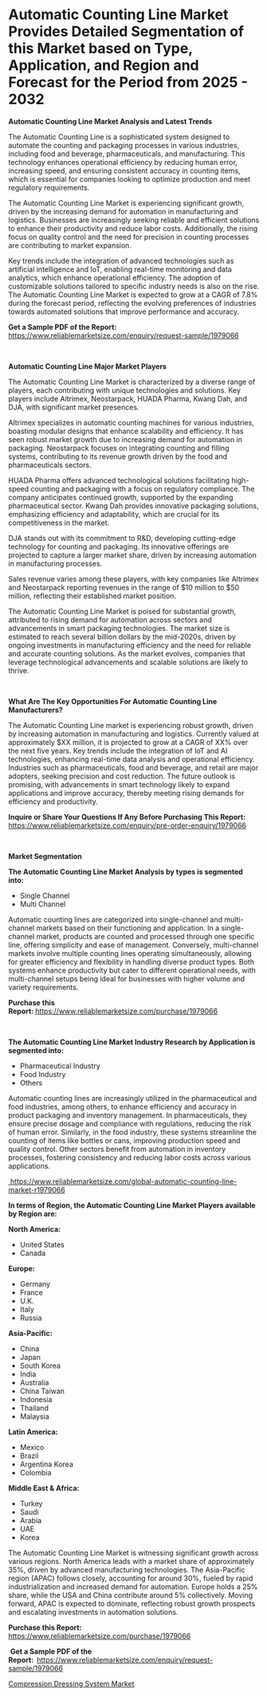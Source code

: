 <p><h1>Automatic Counting Line Market Provides Detailed Segmentation of this Market based on Type, Application, and Region and Forecast for the Period from 2025 - 2032</h1></p><p><strong>Automatic Counting Line Market Analysis and Latest Trends</strong></p>
<p><p>The Automatic Counting Line is a sophisticated system designed to automate the counting and packaging processes in various industries, including food and beverage, pharmaceuticals, and manufacturing. This technology enhances operational efficiency by reducing human error, increasing speed, and ensuring consistent accuracy in counting items, which is essential for companies looking to optimize production and meet regulatory requirements.</p><p>The Automatic Counting Line Market is experiencing significant growth, driven by the increasing demand for automation in manufacturing and logistics. Businesses are increasingly seeking reliable and efficient solutions to enhance their productivity and reduce labor costs. Additionally, the rising focus on quality control and the need for precision in counting processes are contributing to market expansion.</p><p>Key trends include the integration of advanced technologies such as artificial intelligence and IoT, enabling real-time monitoring and data analytics, which enhance operational efficiency. The adoption of customizable solutions tailored to specific industry needs is also on the rise. The Automatic Counting Line Market is expected to grow at a CAGR of 7.8% during the forecast period, reflecting the evolving preferences of industries towards automated solutions that improve performance and accuracy.</p></p>
<p><strong>Get a Sample PDF of the Report:&nbsp;</strong> <a href="https://www.reliablemarketsize.com/enquiry/request-sample/1979066?utm_campaign=2005&utm_medium=2&utm_source=Github&utm_content=ia&utm_term=15012025&utm_id=automatic-counting-line">https://www.reliablemarketsize.com/enquiry/request-sample/1979066</a></p>
<p>&nbsp;</p>
<p><strong>Automatic Counting Line Major Market Players</strong></p>
<p><p>The Automatic Counting Line Market is characterized by a diverse range of players, each contributing with unique technologies and solutions. Key players include Altrimex, Neostarpack, HUADA Pharma, Kwang Dah, and DJA, with significant market presences.</p><p>Altrimex specializes in automatic counting machines for various industries, boasting modular designs that enhance scalability and efficiency. It has seen robust market growth due to increasing demand for automation in packaging. Neostarpack focuses on integrating counting and filling systems, contributing to its revenue growth driven by the food and pharmaceuticals sectors.</p><p>HUADA Pharma offers advanced technological solutions facilitating high-speed counting and packaging with a focus on regulatory compliance. The company anticipates continued growth, supported by the expanding pharmaceutical sector. Kwang Dah provides innovative packaging solutions, emphasizing efficiency and adaptability, which are crucial for its competitiveness in the market.</p><p>DJA stands out with its commitment to R&D, developing cutting-edge technology for counting and packaging. Its innovative offerings are projected to capture a larger market share, driven by increasing automation in manufacturing processes.</p><p>Sales revenue varies among these players, with key companies like Altrimex and Neostarpack reporting revenues in the range of $10 million to $50 million, reflecting their established market position. </p><p>The Automatic Counting Line Market is poised for substantial growth, attributed to rising demand for automation across sectors and advancements in smart packaging technologies. The market size is estimated to reach several billion dollars by the mid-2020s, driven by ongoing investments in manufacturing efficiency and the need for reliable and accurate counting solutions. As the market evolves, companies that leverage technological advancements and scalable solutions are likely to thrive.</p></p>
<p>&nbsp;</p>
<p><strong>What Are The Key Opportunities For Automatic Counting Line Manufacturers?</strong></p>
<p><p>The Automatic Counting Line market is experiencing robust growth, driven by increasing automation in manufacturing and logistics. Currently valued at approximately $XX million, it is projected to grow at a CAGR of XX% over the next five years. Key trends include the integration of IoT and AI technologies, enhancing real-time data analysis and operational efficiency. Industries such as pharmaceuticals, food and beverage, and retail are major adopters, seeking precision and cost reduction. The future outlook is promising, with advancements in smart technology likely to expand applications and improve accuracy, thereby meeting rising demands for efficiency and productivity.</p></p>
<p><strong>Inquire or Share Your Questions If Any Before Purchasing This Report:</strong> <a href="https://www.reliablemarketsize.com/enquiry/pre-order-enquiry/1979066?utm_campaign=2005&utm_medium=2&utm_source=Github&utm_content=ia&utm_term=15012025&utm_id=automatic-counting-line">https://www.reliablemarketsize.com/enquiry/pre-order-enquiry/1979066</a></p>
<p>&nbsp;</p>
<p><strong>Market Segmentation</strong></p>
<p><strong>The Automatic Counting Line Market Analysis by types is segmented into:</strong></p>
<p><ul><li>Single Channel</li><li>Multi Channel</li></ul></p>
<p><p>Automatic counting lines are categorized into single-channel and multi-channel markets based on their functioning and application. In a single-channel market, products are counted and processed through one specific line, offering simplicity and ease of management. Conversely, multi-channel markets involve multiple counting lines operating simultaneously, allowing for greater efficiency and flexibility in handling diverse product types. Both systems enhance productivity but cater to different operational needs, with multi-channel setups being ideal for businesses with higher volume and variety requirements.</p></p>
<p><strong>Purchase this Report:&nbsp;</strong><a href="https://www.reliablemarketsize.com/purchase/1979066?utm_campaign=2005&utm_medium=2&utm_source=Github&utm_content=ia&utm_term=15012025&utm_id=automatic-counting-line">https://www.reliablemarketsize.com/purchase/1979066</a></p>
<p>&nbsp;</p>
<p><strong>The Automatic Counting Line Market Industry Research by Application is segmented into:</strong></p>
<p><ul><li>Pharmaceutical Industry</li><li>Food Industry</li><li>Others</li></ul></p>
<p><p>Automatic counting lines are increasingly utilized in the pharmaceutical and food industries, among others, to enhance efficiency and accuracy in product packaging and inventory management. In pharmaceuticals, they ensure precise dosage and compliance with regulations, reducing the risk of human error. Similarly, in the food industry, these systems streamline the counting of items like bottles or cans, improving production speed and quality control. Other sectors benefit from automation in inventory processes, fostering consistency and reducing labor costs across various applications.</p></p>
<p><a href="https://www.reliablemarketsize.com/global-automatic-counting-line-market-r1979066?utm_campaign=2005&utm_medium=2&utm_source=Github&utm_content=ia&utm_term=15012025&utm_id=automatic-counting-line">&nbsp;https://www.reliablemarketsize.com/global-automatic-counting-line-market-r1979066</a></p>
<p><strong>In terms of Region, the Automatic Counting Line Market Players available by Region are:</strong></p>
<p>
    <p> <strong> North America: </strong>
        <ul>
            <li>United States</li>
            <li>Canada</li>
        </ul>
        </p> 
    <p> <strong> Europe: </strong>
        <ul>
            <li>Germany</li>
            <li>France</li>
            <li>U.K.</li>
            <li>Italy</li>
            <li>Russia</li>
        </ul>
        </p> 
    <p> <strong> Asia-Pacific: </strong>
        <ul>
            <li>China</li>
            <li>Japan</li>
            <li>South Korea</li>
            <li>India</li>
            <li>Australia</li>
            <li>China Taiwan</li>
            <li>Indonesia</li>
            <li>Thailand</li>
            <li>Malaysia</li>
        </ul>
        </p> 
    <p> <strong> Latin America: </strong>
        <ul>
            <li>Mexico</li>
            <li>Brazil</li>
            <li>Argentina Korea</li>
            <li>Colombia</li>
        </ul>
        </p> 
    <p> <strong> Middle East & Africa: </strong>
        <ul>
            <li>Turkey</li>
            <li>Saudi</li>
            <li>Arabia</li>
            <li>UAE</li>
            <li>Korea</li>
        </ul>
    </p>
    </p>
<p><p>The Automatic Counting Line Market is witnessing significant growth across various regions. North America leads with a market share of approximately 35%, driven by advanced manufacturing technologies. The Asia-Pacific region (APAC) follows closely, accounting for around 30%, fueled by rapid industrialization and increased demand for automation. Europe holds a 25% share, while the USA and China contribute around 5% collectively. Moving forward, APAC is expected to dominate, reflecting robust growth prospects and escalating investments in automation solutions.</p></p>
<p><strong>Purchase this Report: </strong><a href="https://www.reliablemarketsize.com/purchase/1979066?utm_campaign=2005&utm_medium=2&utm_source=Github&utm_content=ia&utm_term=15012025&utm_id=automatic-counting-line">https://www.reliablemarketsize.com/purchase/1979066</a></p>
<p>&nbsp;<strong>Get a Sample PDF of the Report:&nbsp;&nbsp;</strong><a href="https://www.reliablemarketsize.com/enquiry/request-sample/1979066?utm_campaign=2005&utm_medium=2&utm_source=Github&utm_content=ia&utm_term=15012025&utm_id=automatic-counting-line">https://www.reliablemarketsize.com/enquiry/request-sample/1979066</a></p>
<p><strong></strong></p>
<p><p><a href="https://github.com/lylyparadise/Market-Research-Report-List-5/blob/main/compression-dressing-system-market.md?utm_campaign=2005&utm_medium=2&utm_source=Github&utm_content=ia&utm_term=15012025&utm_id=automatic-counting-line">Compression Dressing System Market</a></p></p>